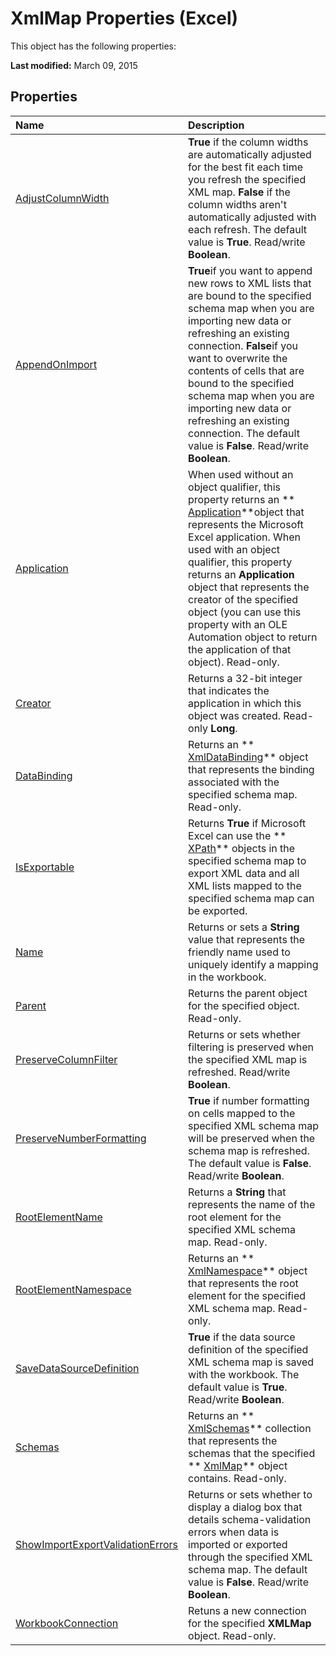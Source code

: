 
# XmlMap Properties (Excel)
This object has the following properties:

 **Last modified:** March 09, 2015


## Properties



|**Name**|**Description**|
|:-----|:-----|
| [AdjustColumnWidth](d302f23f-3ef4-ce22-916b-4772ea686cbc.md)| **True** if the column widths are automatically adjusted for the best fit each time you refresh the specified XML map. **False** if the column widths aren't automatically adjusted with each refresh. The default value is **True**. Read/write  **Boolean**.|
| [AppendOnImport](b00eeaeb-1750-e5a9-85b5-7323ea766ead.md)| **True**if you want to append new rows to XML lists that are bound to the specified schema map when you are importing new data or refreshing an existing connection. **False**if you want to overwrite the contents of cells that are bound to the specified schema map when you are importing new data or refreshing an existing connection. The default value is  **False**. Read/write  **Boolean**.|
| [Application](b0601b57-e301-17b9-2574-34122fed4b8b.md)|When used without an object qualifier, this property returns an  ** [Application](19b73597-5cf9-4f56-8227-b5211f657f6f.md)**object that represents the Microsoft Excel application. When used with an object qualifier, this property returns an  **Application** object that represents the creator of the specified object (you can use this property with an OLE Automation object to return the application of that object). Read-only.|
| [Creator](a66d485c-8d92-edee-63dc-13c70d5faa53.md)|Returns a 32-bit integer that indicates the application in which this object was created. Read-only  **Long**.|
| [DataBinding](14f19ec1-dda8-0318-ea94-6c8c5fe0f1b6.md)|Returns an  ** [XmlDataBinding](45839d7d-7e9b-8fe5-81f8-ee13534d3664.md)** object that represents the binding associated with the specified schema map. Read-only.|
| [IsExportable](4f26b59c-14da-3646-c051-88f4d173a861.md)|Returns  **True** if Microsoft Excel can use the ** [XPath](e13f2b3e-cef2-4e3c-f942-5347cf722e2d.md)** objects in the specified schema map to export XML data and all XML lists mapped to the specified schema map can be exported.|
| [Name](615aa765-2ecf-273b-5620-5582d9e86817.md)|Returns or sets a  **String** value that represents the friendly name used to uniquely identify a mapping in the workbook.|
| [Parent](be698cdb-c6b8-8004-a12c-ea07ffa58735.md)|Returns the parent object for the specified object. Read-only.|
| [PreserveColumnFilter](7afb204c-7139-1d97-fa3f-0d563e12c891.md)|Returns or sets whether filtering is preserved when the specified XML map is refreshed. Read/write  **Boolean**. |
| [PreserveNumberFormatting](2eb38b1b-a2d0-ac24-2bfa-4bc24819d2af.md)| **True** if number formatting on cells mapped to the specified XML schema map will be preserved when the schema map is refreshed. The default value is **False**. Read/write  **Boolean**.|
| [RootElementName](083ea64b-9fa8-3036-be0e-086873e870c6.md)| Returns a **String** that represents the name of the root element for the specified XML schema map. Read-only.|
| [RootElementNamespace](f81d0762-fa03-6f90-be99-713478a1ab42.md)|Returns an  ** [XmlNamespace](4c39c739-b848-5fec-c354-9fa56daf1d5d.md)** object that represents the root element for the specified XML schema map. Read-only.|
| [SaveDataSourceDefinition](9a87b243-1d38-17b2-cbfa-ce5747a30674.md)| **True** if the data source definition of the specified XML schema map is saved with the workbook. The default value is **True**. Read/write  **Boolean**.|
| [Schemas](9027625d-3eb2-216d-5b50-a4bb84c19a8a.md)| Returns an ** [XmlSchemas](1e6a4371-7163-572d-b435-7dc9a2865338.md)** collection that represents the schemas that the specified ** [XmlMap](39b0823f-0068-d8df-e4e1-ca62b55d58f5.md)** object contains. Read-only.|
| [ShowImportExportValidationErrors](0a0ece1c-f069-714d-79fa-a6ab564470fc.md)| Returns or sets whether to display a dialog box that details schema-validation errors when data is imported or exported through the specified XML schema map. The default value is **False**. Read/write  **Boolean**.|
| [WorkbookConnection](14e3de43-f65d-bd27-f0c4-6be40fef589f.md)|Retuns a new connection for the specified  **XMLMap** object. Read-only.|

